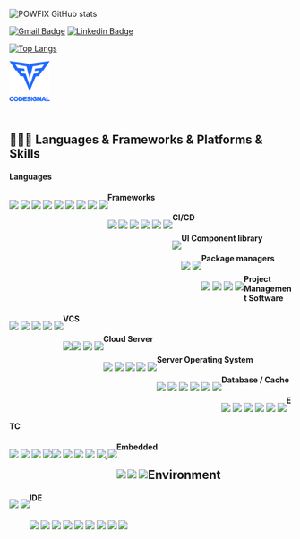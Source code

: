 ![POWFIX GitHub stats](https://github-readme-stats.vercel.app/api?count_private=true&include_orgs=ZEROWEB-Corp&include_all_commits=true&username=powfix&theme=ambient_gradient&show_icons=true)

[![Gmail Badge](https://img.shields.io/badge/-Gmail-d14836?style=flat-square&logo=Gmail&logoColor=white&link=mailto:powfix@gmail.com)](mailto:powfix@gmail.com)
[![Linkedin Badge](https://img.shields.io/badge/-LinkedIn-blue?style=flat-square&logo=Linkedin&logoColor=white&link=https://www.linkedin.com/in/kyung-min-kwon-026496244/)](https://www.linkedin.com/in/kyung-min-kwon-026496244/)

<!-- Top Languages -->
[![Top Langs](https://github-readme-stats.vercel.app/api/top-langs/?username=powfix&langs_count=8&layout=compact)](https://github.com/powfix)
<!--- ![Top Langs](https://github-readme-stats.vercel.app/api/top-langs/?username=powfix&langs_count=8&layout=donut) --->
<!--- ![Top Langs](https://github-readme-stats.vercel.app/api/top-langs/?username=powfix&langs_count=8&layout=donut-vertical) --->
<!--- ![Top Langs](https://github-readme-stats.vercel.app/api/top-langs/?username=powfix&langs_count=8&layout=pie) --->

<!-- WakaTime -->
<!-- [![POWFIX WakaTime stats](https://github-readme-stats.vercel.app/api/wakatime?username=powfix)](https://github.com/powfix) -->

<a href="https://app.codesignal.com/profile/powfix/" target="_blank">
    <img align="left" alt="Sagnik's CodeSignal" height="72px" width="72px" src="https://raw.githubusercontent.com/powfix/powfix/main/resources/codesignal_logo.png" />
</a>

<br>
<br>
<br>

<br><br>

## 🧑🏻‍💻 Languages & Frameworks & Platforms & Skills
#### Languages
<p style="float: left" title="Languages">
  <img src="https://img.shields.io/badge/TypeScript-3178C6.svg?&style=for-the-badge&logo=TypeScript&logoColor=white"/>
  <img src="https://img.shields.io/badge/JavaScript-F7DF1E.svg?&style=for-the-badge&logo=JavaScript&logoColor=white"/>
  <img src="https://img.shields.io/badge/Java-ED8B00.svg?&style=for-the-badge&logo=Coffeescript&logoColor=white"/>
  <img src="https://img.shields.io/badge/Kotlin-7F52FF.svg?&style=for-the-badge&logo=Kotlin&logoColor=white"/>
  <img src="https://img.shields.io/badge/Python-3776AB.svg?&style=for-the-badge&logo=Python&logoColor=white"/>
  <img src="https://img.shields.io/badge/Go-00ADD8.svg?&style=for-the-badge&logo=Go&logoColor=white"/>
  <img src="https://img.shields.io/badge/PHP-777BB4.svg?&style=for-the-badge&logo=PHP&logoColor=white"/>
  <img src="https://img.shields.io/badge/C-A8B9CC.svg?&style=for-the-badge&logo=C&logoColor=white"/>
  <img src="https://img.shields.io/badge/C++-00599C.svg?&style=for-the-badge&logo=C++&logoColor=white"/>
</p>

#### Frameworks
<p style="float: left" title="Frameworks">
    <img src="https://img.shields.io/badge/React-61DAFB.svg?&style=for-the-badge&logo=React&logoColor=white"/>
    <img src="https://img.shields.io/badge/React Native-61DAFB.svg?&style=for-the-badge&logo=React&logoColor=white"/>
    <img src="https://img.shields.io/badge/Android-3DDC84.svg?&style=for-the-badge&logo=Android&logoColor=white"/>
    <img src="https://img.shields.io/badge/Express-000000.svg?&style=for-the-badge&logo=Express&logoColor=white"/>
    <img src="https://img.shields.io/badge/.NET-512BD4.svg?&style=for-the-badge&logo=.NET&logoColor=white"/>
    <img src="https://img.shields.io/badge/Django-092E20.svg?&style=for-the-badge&logo=Django&logoColor=white"/>
</p>

#### CI/CD
<p style="float: left" title="CI/CD">
    <img src="https://img.shields.io/badge/Jenkins-D24939.svg?&style=for-the-badge&logo=React&logoColor=white"/>
</p>

#### UI Component library
<p style="float: left" title="UI Component library">
    <img src="https://img.shields.io/badge/MUI-007FFF.svg?&style=for-the-badge&logo=Mui&logoColor=white"/>
    <img src="https://img.shields.io/badge/Ant Design-0170FE.svg?&style=for-the-badge&logo=Antdesign&logoColor=white"/>
</p>

#### Package managers
<p style="float: left" title="Package manager">
    <img src="https://img.shields.io/badge/npm-CB3837.svg?&style=for-the-badge&logo=npm&logoColor=white"/>
    <img src="https://img.shields.io/badge/Yarn-2C8EBB.svg?&style=for-the-badge&logo=Yarn&logoColor=white"/>
    <img src="https://img.shields.io/badge/CocoaPods-EE3322.svg?&style=for-the-badge&logo=CocoaPods&logoColor=white"/>
    <img src="https://img.shields.io/badge/Homebrew-FBB040.svg?&style=for-the-badge&logo=Homebrew&logoColor=white"/>
</p>

#### Project Management Software
<p style="float: left">
    <img src="https://img.shields.io/badge/Atlassian-0052CC.svg?&style=for-the-badge&logo=Atlassian&logoColor=white"/>
    <img src="https://img.shields.io/badge/Jira-0052CC.svg?&style=for-the-badge&logo=Jira&logoColor=white"/>
    <img src="https://img.shields.io/badge/Trello-0052CC.svg?&style=for-the-badge&logo=Trello&logoColor=white"/>
    <img src="https://img.shields.io/badge/Confluence-172B4D.svg?&style=for-the-badge&logo=Confluence&logoColor=white"/>
    <img src="https://img.shields.io/badge/Bugsnag-4949E4.svg?&style=for-the-badge&logo=Bugsnag&logoColor=white"/>
</p>

#### VCS
<p style="float: left" title="VSC">
  <img src="https://img.shields.io/badge/Git-F05032.svg?&style=for-the-badge&logo=GitHub&logoColor=white"/>
</p>
<p style="float: left" title="Git hosting service">
  <img src="https://img.shields.io/badge/GitHub-181717.svg?&style=for-the-badge&logo=GitHub&logoColor=white"/>
  <img src="https://img.shields.io/badge/Bitbucket-0052CC.svg?&style=for-the-badge&logo=Bitbucket&logoColor=white"/>
  <img src="https://img.shields.io/badge/GitLab-FC6D26.svg?&style=for-the-badge&logo=GitLab&logoColor=white"/>
</p>

#### Cloud Server
<p style="float: left" title="Cloud/Server">
  <img src="https://img.shields.io/badge/Amazon AWS-232F3E.svg?&style=for-the-badge&logo=Amazon AWS&logoColor=white"/>
  <img src="https://img.shields.io/badge/Google Cloud-4285F4.svg?&style=for-the-badge&logo=Google Cloud&logoColor=white"/>
  <img src="https://img.shields.io/badge/Naver Cloud-03C75A.svg?&style=for-the-badge&logo=Naver&logoColor=white"/>
  <img src="https://img.shields.io/badge/KT Cloud-000000.svg?&style=for-the-badge&logo=googlecloudstorage&logoColor=white"/>
  <img src="https://img.shields.io/badge/IDC-000000.svg?&style=for-the-badge&logo=googlecloudstorage&logoColor=white"/>
</p>

#### Server Operating System
<p style="float: left" title="Server Operating System">
  <img src="https://img.shields.io/badge/Linux-FCC624.svg?&style=for-the-badge&logo=Linux&logoColor=white"/>
  <img src="https://img.shields.io/badge/Ubuntu-E95420.svg?&style=for-the-badge&logo=Ubuntu&logoColor=white"/>
  <img src="https://img.shields.io/badge/CentOS-262577.svg?&style=for-the-badge&logo=CentOS&logoColor=white"/>
  <img src="https://img.shields.io/badge/Kali Linux-557C94.svg?&style=for-the-badge&logo=Kali Linux&logoColor=white"/>
  <img src="https://img.shields.io/badge/Synology-B5B5B6.svg?&style=for-the-badge&logo=Synology&logoColor=white"/>
    <img src="https://img.shields.io/badge/Windows Server-0078D4.svg?&style=for-the-badge&logo=windows&logoColor=white"/>
</p>

#### Database / Cache
<p style="float: left" title="Database">
  <img src="https://img.shields.io/badge/MySQL-4479A1.svg?&style=for-the-badge&logo=MySQL&logoColor=white"/>
  <img src="https://img.shields.io/badge/MariaDB-003545.svg?&style=for-the-badge&logo=MariaDB&logoColor=white"/>
  <img src="https://img.shields.io/badge/SQLite-003B57.svg?&style=for-the-badge&logo=SQLite&logoColor=white"/>
  <img src="https://img.shields.io/badge/PostgreSQL-4169E1.svg?&style=for-the-badge&logo=PostgreSQL&logoColor=white"/>
  <img src="https://img.shields.io/badge/Amazon DynamoDB-4053D6.svg?&style=for-the-badge&logo=Amazon DynamoDB&logoColor=white"/>
  <img src="https://img.shields.io/badge/Redis-DC382D.svg?&style=for-the-badge&logo=Redis&logoColor=white"/>
</p>

#### ETC
<p style="float: left">
    <img src="https://img.shields.io/badge/Socket.io-010101.svg?&style=for-the-badge&logo=Socket.io&logoColor=white"/>
    <img src="https://img.shields.io/badge/Unity-FFFFFF.svg?&style=for-the-badge&logo=Unity&logoColor=black"/>
    <img src="https://img.shields.io/badge/Firebase-FFCA28.svg?&style=for-the-badge&logo=Firebase&logoColor=black"/>
    <img src="https://img.shields.io/badge/Redux-764ABC.svg?&style=for-the-badge&logo=Redux&logoColor=black"/>
</p>

<p style="float: left" title="Server Applications">
  <img src="https://img.shields.io/badge/Apache-D22128.svg?&style=for-the-badge&logo=Apache&logoColor=white"/>
  <img src="https://img.shields.io/badge/NGINX-009639.svg?&style=for-the-badge&logo=NGINX&logoColor=white"/>
  <img src="https://img.shields.io/badge/Let's Encrypt-003A70.svg?&style=for-the-badge&logo=Let's Encrypt&logoColor=white"/>
  <img src="https://img.shields.io/badge/VMware-607078.svg?&style=for-the-badge&logo=VMware&logoColor=white"/>
  <a href="https://www.docker.com" target="_blank">
    <img src="https://img.shields.io/badge/Docker-2496ED.svg?&style=for-the-badge&logo=Docker&logoColor=white"/>
  </a>
  <a href="https://jmeter.apache.org" target="_blank">
    <img src="https://img.shields.io/badge/Apache JMeter-D22128.svg?&style=for-the-badge&logo=Apache JMeter&logoColor=white"/>
  </a>
</p>

#### Embedded
<p style="float: left" title="Hardware">
  <img src="https://img.shields.io/badge/Arduino-00979D.svg?&style=for-the-badge&logo=Arduino&logoColor=white"/>
  <img src="https://img.shields.io/badge/Raspberry Pi-A22846.svg?&style=for-the-badge&logo=Raspberry Pi&logoColor=white"/>
  <img src="https://img.shields.io/badge/Espressif-E7352C.svg?&style=for-the-badge&logo=Espressif&logoColor=white"/>
</p>

## Environment
<p style="float: left" title="Environment">
  <img src="https://img.shields.io/badge/macOS-000000.svg?&style=for-the-badge&logo=macOS&logoColor=white"/>
  <img src="https://img.shields.io/badge/Windows-0078D6.svg?&style=for-the-badge&logo=Windows&logoColor=white"/>
</p>

#### IDE
<p style="float: left" title="IDE">
  <img src="https://img.shields.io/badge/Android Studio-3DDC84.svg?&style=for-the-badge&logo=Android Studio&logoColor=white"/>
  <img src="https://img.shields.io/badge/Xcode-147EFB.svg?&style=for-the-badge&logo=Xcode&logoColor=white"/>
  <img src="https://img.shields.io/badge/Eclipse-2C2255.svg?&style=for-the-badge&logo=Eclipse IDE&logoColor=white"/>
  <img src="https://img.shields.io/badge/Visual Studio-5C2D91.svg?&style=for-the-badge&logo=Visual Studio&logoColor=white"/>
  <img src="https://img.shields.io/badge/JetBrains-000000.svg?&style=for-the-badge&logo=JetBrains&logoColor=white"/>
  <img src="https://img.shields.io/badge/PhpStorm-000000.svg?&style=for-the-badge&logo=PhpStorm&logoColor=white"/>
  <img src="https://img.shields.io/badge/WebStorm-000000.svg?&style=for-the-badge&logo=WebStorm&logoColor=white"/>
  <img src="https://img.shields.io/badge/DataGrip-000000.svg?&style=for-the-badge&logo=DataGrip&logoColor=white"/>
  <img src="https://img.shields.io/badge/PyCharm-000000.svg?&style=for-the-badge&logo=PyCharm&logoColor=white"/>
</p>
